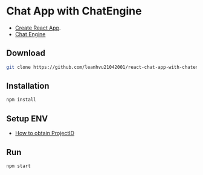 # Chat App with ChatEngine

- [Create React App](https://github.com/facebook/create-react-app).
- [Chat Engine](https://chatengine.io/)

## Download

```sh
git clone https://github.com/leanhvu21042001/react-chat-app-with-chatengine.git
```

## Installation

```sh
npm install
```

## Setup ENV

- [How to obtain ProjectID](https://chatengine.io/docs/react/v1/getting_started)

## Run

```sh
npm start
```
